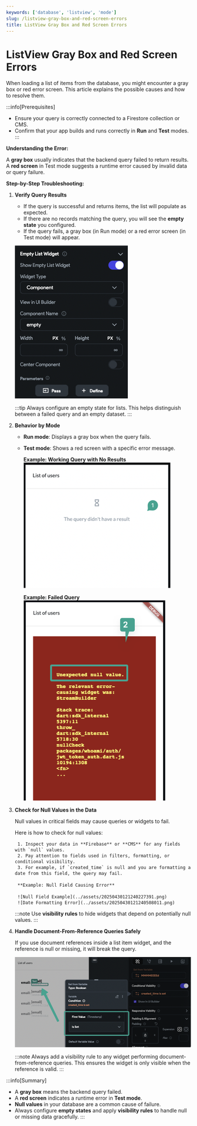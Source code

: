```yaml
---
keywords: ['database', 'listview', 'mode']
slug: /listview-gray-box-and-red-screen-errors
title: ListView Gray Box and Red Screen Errors
---
```


# ListView Gray Box and Red Screen Errors

When loading a list of items from the database, you might encounter a gray box or red error screen. This article explains the possible causes and how to resolve them.

:::info[Prerequisites]
- Ensure your query is correctly connected to a Firestore collection or CMS.
- Confirm that your app builds and runs correctly in **Run** and **Test** modes.
:::

**Understanding the Error:**

A **gray box** usually indicates that the backend query failed to return results. A **red screen** in Test mode suggests a runtime error caused by invalid data or query failure.

**Step-by-Step Troubleshooting:**

1. **Verify Query Results**

    - If the query is successful and returns items, the list will populate as expected.
    - If there are no records matching the query, you will see the **empty state** you configured.
    - If the query fails, a gray box (in Run mode) or a red error screen (in Test mode) will appear.

    ![Empty State](../assets/20250430121239249713.png)

    :::tip
    Always configure an empty state for lists. This helps distinguish between a failed query and an empty dataset.
    :::

2. **Behavior by Mode**

    - **Run mode**: Displays a gray box when the query fails.
    - **Test mode**: Shows a red screen with a specific error message.

        **Example: Working Query with No Results**  
        ![Working Query](../assets/20250430121239492027.png)

        **Example: Failed Query**  
        ![Failed Query](../assets/20250430121239708989.png)

3. **Check for Null Values in the Data**

    Null values in critical fields may cause queries or widgets to fail.

    Here is how to check for null values:

        1. Inspect your data in **Firebase** or **CMS** for any fields with `null` values.
        2. Pay attention to fields used in filters, formatting, or conditional visibility.
        3. For example, if `created_time` is null and you are formatting a date from this field, the query may fail.

        **Example: Null Field Causing Error**

        ![Null Field Example](../assets/20250430121240227391.png)  
        ![Date Formatting Error](../assets/20250430121240508011.png)

    :::note
    Use **visibility rules** to hide widgets that depend on potentially null values.
    :::

4. **Handle Document-From-Reference Queries Safely**

    If you use document references inside a list item widget, and the reference is null or missing, it will break the query.

    ![Broken Reference Example](../assets/20250430121240818334.png)

    :::note
    Always add a visibility rule to any widget performing document-from-reference queries. This ensures the widget is only visible when the reference is valid.
    :::


:::info[Summary]
- A **gray box** means the backend query failed.
- A **red screen** indicates a runtime error in **Test mode**.
- **Null values** in your database are a common cause of failure.
- Always configure **empty states** and apply **visibility rules** to handle null or missing data gracefully.
:::

